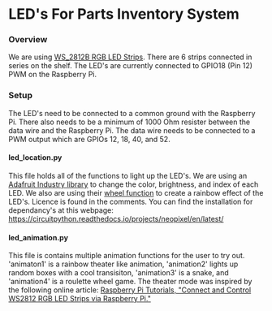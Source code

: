 # LED's For Parts Inventory System
 
### Overview
We are using [WS_2812B RGB LED Strips](https://www.amazon.com/Programmable-Aclorol-Individually-Addressable-Raspberry/dp/B07BKNS7DJ/ref=sr_1_1?dchild=1&keywords=B07BKNS7DJ&qid=1618847458&sr=8-1). There are 6 strips connected in series on the shelf. The LED's are currently connected to GPIO18 (Pin 12) PWM on the Raspberry Pi. 
### Setup
The LED's need to be connected to a common ground with the Raspberry Pi. There also needs to be a minimum of 1000 Ohm resister between the data wire and the Raspberry Pi. The data wire needs to be connected to a PWM output which are GPIOs 12, 18, 40, and 52. 
#### led_location.py
This file holds all of the functions to light up the LED's.  We are using an [Adafruit Industry library](https://github.com/adafruit/Adafruit_CircuitPython_NeoPixel) to change the color, brightness, and index of each LED. We also are using their [wheel function](https://github.com/adafruit/Adafruit_CircuitPython_NeoPixel/blob/master/examples/neopixel_rpi_simpletest.py) to create a rainbow effect of the LED's. Licence is found in the comments. You can find the installation for dependancy's at this webpage: https://circuitpython.readthedocs.io/projects/neopixel/en/latest/

#### led_animation.py
This file is contains multiple animation functions for the user to try out. 'animaton1' is a rainbow theater like animation, 'animation2' lights up random boxes with a cool transisiton, 'animation3' is a snake, and 'animation4' is a roulette wheel game. The theater mode was inspired by the following online article: [Raspberry Pi Tutorials, "Connect and Control WS2812 RGB LED Strips via Raspberry Pi."](https://tutorials-raspberrypi.com/connect-control-raspberry-pi-ws2812-rgb-led-strips/) 

